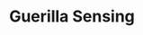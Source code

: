 ---
layout: post
title: "Guerilla Sensing"
desc: "The student project \"Guerilla Sensing Oldenburg and Beyond\" offers an online platform with which various environmental parameters in the region around Oldenburg can be viewed and analysed using AI methods. In addition, interested parties can configure their own measuring stations, whereby their firmware is automatically generated by the platform to suit the selected sensors. The project is the result of a one-year development process, the source code of which is publicly available and the platform is still being maintained."
tags: [JavaScript, HTML, CSS, C/C++, PHP, SQL, Docker]
img: "assets/guerilla_sensing.png"
redirect_to: https://www.guerilla-sensing.de/
---